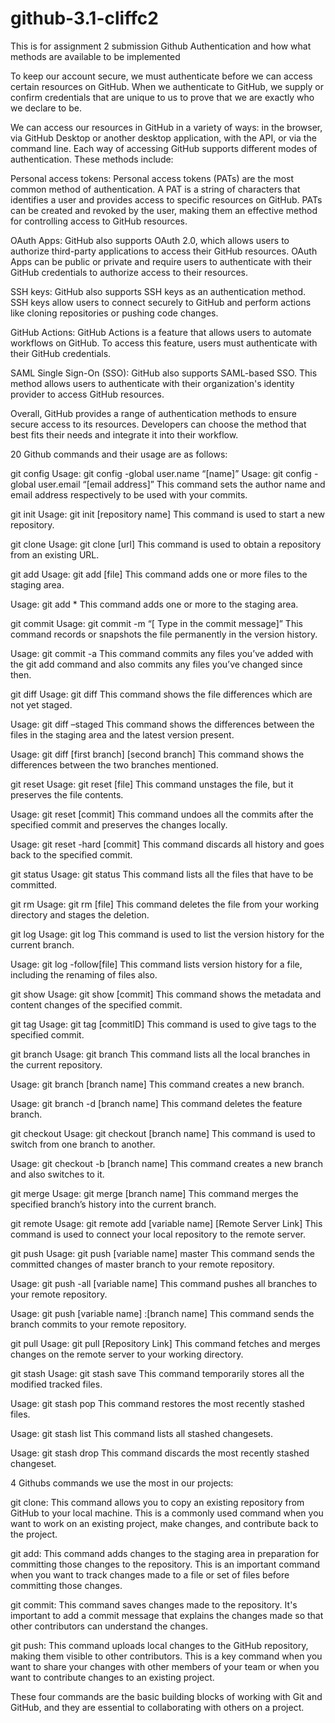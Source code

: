 # github-3.1-cliffc2
This is for assignment 2 submission 
Github Authentication and how what methods are available to be implemented

To keep our account secure, we must authenticate before we can access certain resources on GitHub. 
When we authenticate to GitHub, we supply or confirm credentials that are unique to us to prove that 
we are exactly who we declare to be.

We can access our resources in GitHub in a variety of ways: in the browser, 
via GitHub Desktop or another desktop application, with the API, 
or via the command line. Each way of accessing GitHub supports different modes of authentication.
These methods include:

Personal access tokens: Personal access tokens (PATs) are the most common method of authentication. 
A PAT is a string of characters that identifies a user and provides access to specific resources on GitHub. 
PATs can be created and revoked by the user, making them an effective method for controlling access to 
GitHub resources.

OAuth Apps: GitHub also supports OAuth 2.0, which allows users to authorize third-party applications to 
access their GitHub resources. OAuth Apps can be public or private and require users to authenticate 
with their GitHub credentials to authorize access to their resources.

SSH keys: GitHub also supports SSH keys as an authentication method. 
SSH keys allow users to connect securely to GitHub and perform actions like cloning repositories or 
pushing code changes.

GitHub Actions: GitHub Actions is a feature that allows users to automate workflows on GitHub. 
To access this feature, users must authenticate with their GitHub credentials.

SAML Single Sign-On (SSO): GitHub also supports SAML-based SSO. 
This method allows users to authenticate with their organization's identity provider to access 
GitHub resources.

Overall, GitHub provides a range of authentication methods to ensure secure access to its resources. 
Developers can choose the method that best fits their needs and integrate it into their workflow.

20 Github commands and their usage are as follows:

git config
Usage: git config -global user.name “[name]”
Usage: git config -global user.email “[email address]”
This command sets the author name and email address respectively to be used with your commits.

git init
Usage: git init [repository name]
This command is used to start a new repository.

git clone
Usage: git clone [url]
This command is used to obtain a repository from an existing URL.

git add
Usage: git add [file]
This command adds one or more files to the staging area.

Usage: git add *
This command adds one or more to the staging area.

git commit
Usage: git commit -m “[ Type in the commit message]”
This command records or snapshots the file permanently in the version history.

Usage: git commit -a
This command commits any files you’ve added with the git add command and also commits any files you’ve changed since then.

git diff
Usage: git diff
This command shows the file differences which are not yet staged.

Usage: git diff –staged
This command shows the differences between the files in the staging area and the latest version present.

Usage: git diff [first branch] [second branch]
This command shows the differences between the two branches mentioned.

git reset
Usage: git reset [file]
This command unstages the file, but it preserves the file contents.

Usage: git reset [commit]
This command undoes all the commits after the specified commit and preserves the changes locally.

Usage: git reset -hard [commit]
This command discards all history and goes back to the specified commit.

git status
Usage: git status
This command lists all the files that have to be committed.

git rm
Usage: git rm [file]
This command deletes the file from your working directory and stages the deletion.

git log
Usage: git log
This command is used to list the version history for the current branch.

Usage: git log -follow[file]
This command lists version history for a file, including the renaming of files also.

git show
Usage: git show [commit]
This command shows the metadata and content changes of the specified commit.

git tag
Usage: git tag [commitID]
This command is used to give tags to the specified commit.

git branch
Usage: git branch
This command lists all the local branches in the current repository.

Usage: git branch [branch name]
This command creates a new branch.

Usage: git branch -d [branch name]
This command deletes the feature branch.

git checkout
Usage: git checkout [branch name]
This command is used to switch from one branch to another.

Usage: git checkout -b [branch name]
This command creates a new branch and also switches to it.

git merge
Usage: git merge [branch name]
This command merges the specified branch’s history into the current branch.

git remote
Usage: git remote add [variable name] [Remote Server Link]
This command is used to connect your local repository to the remote server.

git push
Usage: git push [variable name] master
This command sends the committed changes of master branch to your remote repository.

Usage: git push -all [variable name]
This command pushes all branches to your remote repository.

Usage: git push [variable name] :[branch name]
This command sends the branch commits to your remote repository.

git pull
Usage: git pull [Repository Link]
This command fetches and merges changes on the remote server to your working directory.

git stash
Usage: git stash save
This command temporarily stores all the modified tracked files.

Usage: git stash pop
This command restores the most recently stashed files.

Usage: git stash list
This command lists all stashed changesets.

Usage: git stash drop
This command discards the most recently stashed changeset.

4 Githubs commands we use the most in our projects:

git clone: This command allows you to copy an existing repository from GitHub to your local machine. 
This is a commonly used command when you want to work on an existing project, make changes, 
and contribute back to the project.

git add: This command adds changes to the staging area in preparation for committing 
those changes to the repository. This is an important command 
when you want to track changes made to a file or set of files before committing those changes.

git commit: This command saves changes made to the repository. 
It's important to add a commit message that explains the changes made so that 
other contributors can understand the changes.

git push: This command uploads local changes to the GitHub repository, 
making them visible to other contributors. This is a key command 
when you want to share your changes with other members of your team or 
when you want to contribute changes to an existing project.

These four commands are the basic building blocks of working with Git and GitHub, 
and they are essential to collaborating with others on a project.